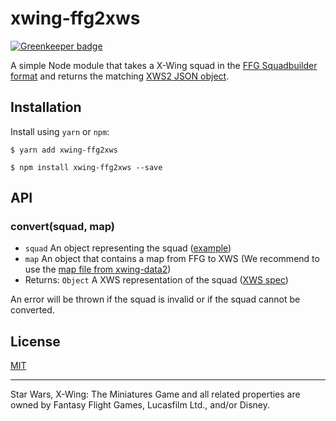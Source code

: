 # xwing-ffg2xws

[![Greenkeeper badge](https://badges.greenkeeper.io/guidokessels/xwing-ffg2xws.svg)](https://greenkeeper.io/)

A simple Node module that takes a X-Wing squad in the [FFG Squadbuilder format](https://squadbuilder.fantasyflightgames.com) and returns the matching [XWS2 JSON object](https://github.com/elistevens/xws-spec/blob/master/README.md).

## Installation

Install using `yarn` or `npm`:

```
$ yarn add xwing-ffg2xws
```

```
$ npm install xwing-ffg2xws --save
```

## API

### convert(squad, map)

- `squad` An object representing the squad ([example](https://squadbuilder.fantasyflightgames.com/api/squads/8d86dd8d-1ff8-4e07-a9cb-37582fe0655f/))
- `map` An object that contains a map from FFG to XWS (We recommend to use the [map file from xwing-data2](https://github.com/guidokessels/xwing-data2/blob/master/data/ffg-xws.json))
- Returns: `Object` A XWS representation of the squad ([XWS spec](https://github.com/elistevens/xws-spec/blob/master/README.md))

An error will be thrown if the squad is invalid or if the squad cannot be converted.

## License
[MIT](http://guidokessels.mit-license.org/)

---

Star Wars, X-Wing: The Miniatures Game and all related properties are owned by Fantasy Flight Games, Lucasfilm Ltd., and/or Disney.
